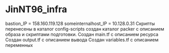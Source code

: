 # JinNT96_infra
bastion_IP = 158.160.119.128
someinternalhost_IP = 10.128.0.31
Скрипты перенесены в каталог config-scripts создан каталог packer с описанием образа и скриптами подготовки.
Создан main.tf с описанием ресурса Создан output.tf с описанием вывода Создан variables.tf с описанием переменных
